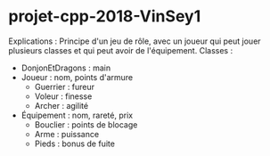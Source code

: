 # projet-cpp-2018-VinSey1

Explications :
Principe d'un jeu de rôle, avec un joueur qui peut jouer plusieurs classes et qui peut avoir de l'équipement.
Classes :
- DonjonEtDragons : main
- Joueur : nom, points d'armure
  - Guerrier : fureur
  - Voleur : finesse
  - Archer : agilité
- Équipement : nom, rareté, prix
  - Bouclier : points de blocage
  - Arme : puissance
  - Pieds : bonus de fuite
